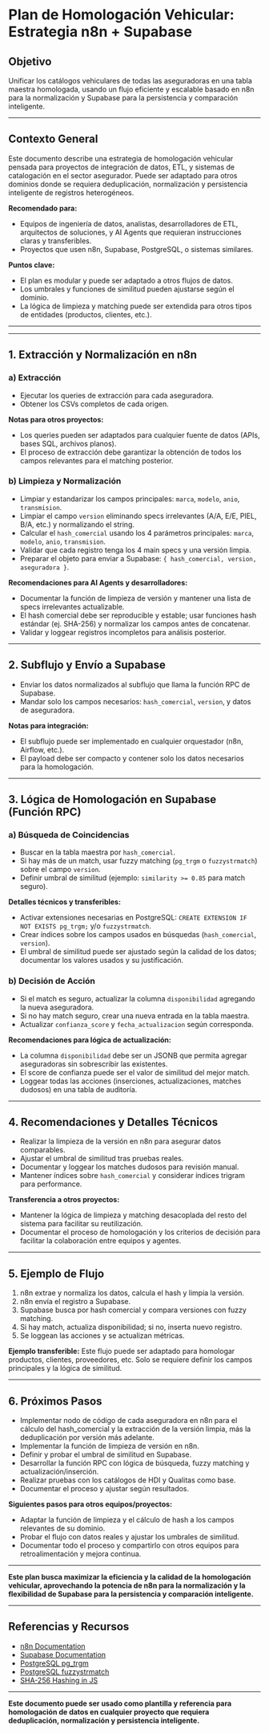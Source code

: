 # Plan de Homologación Vehicular: Estrategia n8n + Supabase

## Objetivo

Unificar los catálogos vehiculares de todas las aseguradoras en una tabla maestra homologada, usando un flujo eficiente y escalable basado en n8n para la normalización y Supabase para la persistencia y comparación inteligente.

---

## Contexto General

Este documento describe una estrategia de homologación vehicular pensada para proyectos de integración de datos, ETL, y sistemas de catalogación en el sector asegurador. Puede ser adaptado para otros dominios donde se requiera deduplicación, normalización y persistencia inteligente de registros heterogéneos.

**Recomendado para:**

- Equipos de ingeniería de datos, analistas, desarrolladores de ETL, arquitectos de soluciones, y AI Agents que requieran instrucciones claras y transferibles.
- Proyectos que usen n8n, Supabase, PostgreSQL, o sistemas similares.

**Puntos clave:**

- El plan es modular y puede ser adaptado a otros flujos de datos.
- Los umbrales y funciones de similitud pueden ajustarse según el dominio.
- La lógica de limpieza y matching puede ser extendida para otros tipos de entidades (productos, clientes, etc.).

---

---

## 1. Extracción y Normalización en n8n

### a) Extracción

- Ejecutar los queries de extracción para cada aseguradora.
- Obtener los CSVs completos de cada origen.

**Notas para otros proyectos:**

- Los queries pueden ser adaptados para cualquier fuente de datos (APIs, bases SQL, archivos planos).
- El proceso de extracción debe garantizar la obtención de todos los campos relevantes para el matching posterior.

### b) Limpieza y Normalización

- Limpiar y estandarizar los campos principales: `marca`, `modelo`, `anio`, `transmision`.
- Limpiar el campo `version` eliminando specs irrelevantes (A/A, E/E, PIEL, B/A, etc.) y normalizando el string.
- Calcular el `hash_comercial` usando los 4 parámetros principales: `marca`, `modelo`, `anio`, `transmision`.
- Validar que cada registro tenga los 4 main specs y una versión limpia.
- Preparar el objeto para enviar a Supabase: `{ hash_comercial, version, aseguradora }`.

**Recomendaciones para AI Agents y desarrolladores:**

- Documentar la función de limpieza de versión y mantener una lista de specs irrelevantes actualizable.
- El hash comercial debe ser reproducible y estable; usar funciones hash estándar (ej. SHA-256) y normalizar los campos antes de concatenar.
- Validar y loggear registros incompletos para análisis posterior.

---

## 2. Subflujo y Envío a Supabase

- Enviar los datos normalizados al subflujo que llama la función RPC de Supabase.
- Mandar solo los campos necesarios: `hash_comercial`, `version`, y datos de aseguradora.

**Notas para integración:**

- El subflujo puede ser implementado en cualquier orquestador (n8n, Airflow, etc.).
- El payload debe ser compacto y contener solo los datos necesarios para la homologación.

---

## 3. Lógica de Homologación en Supabase (Función RPC)

### a) Búsqueda de Coincidencias

- Buscar en la tabla maestra por `hash_comercial`.
- Si hay más de un match, usar fuzzy matching (`pg_trgm` o `fuzzystrmatch`) sobre el campo `version`.
- Definir umbral de similitud (ejemplo: `similarity >= 0.85` para match seguro).

**Detalles técnicos y transferibles:**

- Activar extensiones necesarias en PostgreSQL: `CREATE EXTENSION IF NOT EXISTS pg_trgm;` y/o `fuzzystrmatch`.
- Crear índices sobre los campos usados en búsquedas (`hash_comercial`, `version`).
- El umbral de similitud puede ser ajustado según la calidad de los datos; documentar los valores usados y su justificación.

### b) Decisión de Acción

- Si el match es seguro, actualizar la columna `disponibilidad` agregando la nueva aseguradora.
- Si no hay match seguro, crear una nueva entrada en la tabla maestra.
- Actualizar `confianza_score` y `fecha_actualizacion` según corresponda.

**Recomendaciones para lógica de actualización:**

- La columna `disponibilidad` debe ser un JSONB que permita agregar aseguradoras sin sobrescribir las existentes.
- El score de confianza puede ser el valor de similitud del mejor match.
- Loggear todas las acciones (inserciones, actualizaciones, matches dudosos) en una tabla de auditoría.

---

## 4. Recomendaciones y Detalles Técnicos

- Realizar la limpieza de la versión en n8n para asegurar datos comparables.
- Ajustar el umbral de similitud tras pruebas reales.
- Documentar y loggear los matches dudosos para revisión manual.
- Mantener índices sobre `hash_comercial` y considerar índices trigram para performance.

**Transferencia a otros proyectos:**

- Mantener la lógica de limpieza y matching desacoplada del resto del sistema para facilitar su reutilización.
- Documentar el proceso de homologación y los criterios de decisión para facilitar la colaboración entre equipos y agentes.

---

## 5. Ejemplo de Flujo

1. n8n extrae y normaliza los datos, calcula el hash y limpia la versión.
2. n8n envía el registro a Supabase.
3. Supabase busca por hash comercial y compara versiones con fuzzy matching.
4. Si hay match, actualiza disponibilidad; si no, inserta nuevo registro.
5. Se loggean las acciones y se actualizan métricas.

**Ejemplo transferible:**
Este flujo puede ser adaptado para homologar productos, clientes, proveedores, etc. Solo se requiere definir los campos principales y la lógica de similitud.

---

## 6. Próximos Pasos

- Implementar nodo de código de cada aseguradora en n8n para el cálculo del hash_comercial y la extracción de la versión limpia, más la deduplicación por versión más adelante.
- Implementar la función de limpieza de versión en n8n.
- Definir y probar el umbral de similitud en Supabase.
- Desarrollar la función RPC con lógica de búsqueda, fuzzy matching y actualización/inserción.
- Realizar pruebas con los catálogos de HDI y Qualitas como base.
- Documentar el proceso y ajustar según resultados.

**Siguientes pasos para otros equipos/proyectos:**

- Adaptar la función de limpieza y el cálculo de hash a los campos relevantes de su dominio.
- Probar el flujo con datos reales y ajustar los umbrales de similitud.
- Documentar todo el proceso y compartirlo con otros equipos para retroalimentación y mejora continua.

---

**Este plan busca maximizar la eficiencia y la calidad de la homologación vehicular, aprovechando la potencia de n8n para la normalización y la flexibilidad de Supabase para la persistencia y comparación inteligente.**

---

## Referencias y Recursos

- [n8n Documentation](https://docs.n8n.io/)
- [Supabase Documentation](https://supabase.com/docs)
- [PostgreSQL pg_trgm](https://www.postgresql.org/docs/current/pgtrgm.html)
- [PostgreSQL fuzzystrmatch](https://www.postgresql.org/docs/current/fuzzystrmatch.html)
- [SHA-256 Hashing in JS](https://developer.mozilla.org/en-US/docs/Web/API/SubtleCrypto/digest)

---

**Este documento puede ser usado como plantilla y referencia para homologación de datos en cualquier proyecto que requiera deduplicación, normalización y persistencia inteligente.**
